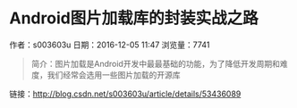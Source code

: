 # Android图片加载库的封装实战之路
作者：s003603u
日期：2016-12-05 11:47
浏览量：7741
> 简介：图片加载是Android开发中最最基础的功能，为了降低开发周期和难度，我们经常会选用一些图片加载的开源库

 链接：http://blog.csdn.net/s003603u/article/details/53436089
